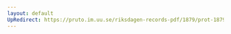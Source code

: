 ```yaml
---
layout: default
UpRedirect: https://pruto.im.uu.se/riksdagen-records-pdf/1879/prot-1879--ak--004/prot-1879--ak--004_000.pdf
---
```

